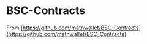 # BSC-Contracts

From [https://github.com/mathwallet/BSC-Contracts](https://github.com/mathwallet/BSC-Contracts)